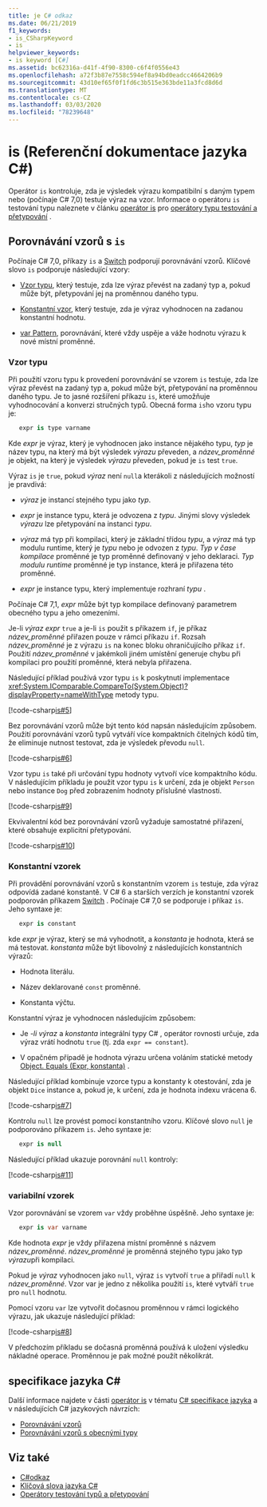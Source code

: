 ```yaml
---
title: je C# odkaz
ms.date: 06/21/2019
f1_keywords:
- is_CSharpKeyword
- is
helpviewer_keywords:
- is keyword [C#]
ms.assetid: bc62316a-d41f-4f90-8300-c6f4f0556e43
ms.openlocfilehash: a72f3b87e7558c594ef8a94bd0eadcc4664206b9
ms.sourcegitcommit: 43d10ef65f0f1fd6c3b515e363bde11a3fcd8d6d
ms.translationtype: MT
ms.contentlocale: cs-CZ
ms.lasthandoff: 03/03/2020
ms.locfileid: "78239648"
---
```

# <a name="is-c-reference"></a>is (Referenční dokumentace jazyka C#)

Operátor `is` kontroluje, zda je výsledek výrazu kompatibilní s daným typem nebo (počínaje C# 7,0) testuje výraz na vzor. Informace o operátoru `is` testování typu naleznete v článku [operátor is](../operators/type-testing-and-cast.md#is-operator) pro [operátory typu testování a přetypování](../operators/type-testing-and-cast.md) .

## <a name="pattern-matching-with-is"></a>Porovnávání vzorů s `is`

Počínaje C# 7,0, příkazy `is` a [Switch](switch.md) podporují porovnávání vzorů. Klíčové slovo `is` podporuje následující vzory:

- [Vzor typu](#type-pattern), který testuje, zda lze výraz převést na zadaný typ a, pokud může být, přetypování jej na proměnnou daného typu.

- [Konstantní vzor](#constant-pattern), který testuje, zda je výraz vyhodnocen na zadanou konstantní hodnotu.

- [var Pattern](#var-pattern), porovnávání, které vždy uspěje a váže hodnotu výrazu k nové místní proměnné.

### <a name="type-pattern"></a>Vzor typu

Při použití vzoru typu k provedení porovnávání se vzorem `is` testuje, zda lze výraz převést na zadaný typ a, pokud může být, přetypování na proměnnou daného typu. Je to jasné rozšíření příkazu `is`, které umožňuje vyhodnocování a konverzi stručných typů. Obecná forma `is`ho vzoru typu je:

```csharp
   expr is type varname
```

Kde *expr* je výraz, který je vyhodnocen jako instance nějakého typu, *typ* je název typu, na který má být výsledek *výrazu* převeden, a *název_proměnné* je objekt, na který je výsledek *výrazu* převeden, pokud je `is` test `true`. 

Výraz `is` je `true`, pokud *výraz* není `null`a kterákoli z následujících možností je pravdivá:

- *výraz* je instancí stejného typu jako *typ*.

- *expr* je instance typu, která je odvozena z *typu*. Jinými slovy výsledek *výrazu* lze přetypování na instanci *typu*.

- *výraz* má typ při kompilaci, který je základní třídou *typu*, a *výraz* má typ modulu runtime, který je *typu* nebo je odvozen z *typu*. *Typ v čase kompilace* proměnné je typ proměnné definovaný v jeho deklaraci. *Typ modulu runtime* proměnné je typ instance, která je přiřazena této proměnné.

- *expr* je instance typu, který implementuje rozhraní *typu* .

Počínaje C# 7,1, *expr* může být typ kompilace definovaný parametrem obecného typu a jeho omezeními.

Je-li *výraz expr* `true` a je-li `is` použit s příkazem `if`, je příkaz *název_proměnné* přiřazen pouze v rámci příkazu `if`. Rozsah *název_proměnné* je z výrazu `is` na konec bloku ohraničujícího příkaz `if`. Použití *název_proměnné* v jakémkoli jiném umístění generuje chybu při kompilaci pro použití proměnné, která nebyla přiřazena.

Následující příklad používá vzor typu `is` k poskytnutí implementace <xref:System.IComparable.CompareTo(System.Object)?displayProperty=nameWithType> metody typu.

[!code-csharp[is#5](../../../../samples/snippets/csharp/language-reference/keywords/is/is-type-pattern5.cs#5)]

Bez porovnávání vzorů může být tento kód napsán následujícím způsobem. Použití porovnávání vzorů typů vytváří více kompaktních čitelných kódů tím, že eliminuje nutnost testovat, zda je výsledek převodu `null`.  

[!code-csharp[is#6](../../../../samples/snippets/csharp/language-reference/keywords/is/is-type-pattern6.cs#6)]

Vzor typu `is` také při určování typu hodnoty vytvoří více kompaktního kódu. V následujícím příkladu je použit vzor typu `is` k určení, zda je objekt `Person` nebo instance `Dog` před zobrazením hodnoty příslušné vlastnosti.

[!code-csharp[is#9](../../../../samples/snippets/csharp/language-reference/keywords/is/is-type-pattern9.cs#9)]

Ekvivalentní kód bez porovnávání vzorů vyžaduje samostatné přiřazení, které obsahuje explicitní přetypování.

[!code-csharp[is#10](../../../../samples/snippets/csharp/language-reference/keywords/is/is-type-pattern10.cs#10)]

### <a name="constant-pattern"></a>Konstantní vzorek

Při provádění porovnávání vzorů s konstantním vzorem `is` testuje, zda výraz odpovídá zadané konstantě. V C# 6 a starších verzích je konstantní vzorek podporován příkazem [Switch](switch.md) . Počínaje C# 7,0 se podporuje i příkaz `is`. Jeho syntaxe je:

```csharp
   expr is constant
```

kde *expr* je výraz, který se má vyhodnotit, a *konstanta* je hodnota, která se má testovat. *konstanta* může být libovolný z následujících konstantních výrazů:

- Hodnota literálu.

- Název deklarované `const` proměnné.

- Konstanta výčtu.

Konstantní výraz je vyhodnocen následujícím způsobem:

- Je *-li výraz* a *konstanta* integrální typy C# , operátor rovnosti určuje, zda výraz vrátí hodnotu `true` (tj. zda `expr == constant`).

- V opačném případě je hodnota výrazu určena voláním statické metody [Object. Equals (Expr, konstanta)](xref:System.Object.Equals(System.Object,System.Object)) .  

Následující příklad kombinuje vzorce typu a konstanty k otestování, zda je objekt `Dice` instance a, pokud je, k určení, zda je hodnota indexu vrácena 6.

[!code-csharp[is#7](../../../../samples/snippets/csharp/language-reference/keywords/is/is-const-pattern7.cs#7)]

Kontrolu `null` lze provést pomocí konstantního vzoru. Klíčové slovo `null` je podporováno příkazem `is`. Jeho syntaxe je:

```csharp
   expr is null
```

Následující příklad ukazuje porovnání `null` kontroly:

[!code-csharp[is#11](../../../../samples/snippets/csharp/language-reference/keywords/is/is-const-pattern11.cs#11)]

### <a name="var-pattern"></a>variabilní vzorek

Vzor porovnávání se vzorem `var` vždy proběhne úspěšně. Jeho syntaxe je:

```csharp
   expr is var varname
```

Kde hodnota *expr* je vždy přiřazena místní proměnné s názvem *název_proměnné*. *název_proměnné* je proměnná stejného typu jako typ *výrazu*při kompilaci. 

Pokud je *výraz* vyhodnocen jako `null`, výraz `is` vytvoří `true` a přiřadí `null` k *název_proměnné*. Vzor var je jedno z několika použití `is`, které vytváří `true` pro `null` hodnotu.

Pomocí vzoru `var` lze vytvořit dočasnou proměnnou v rámci logického výrazu, jak ukazuje následující příklad:

[!code-csharp[is#8](../../../../samples/snippets/csharp/language-reference/keywords/is/is-var-pattern8.cs#8)]

V předchozím příkladu se dočasná proměnná používá k uložení výsledku nákladné operace. Proměnnou je pak možné použít několikrát.

## <a name="c-language-specification"></a>specifikace jazyka C#
  
Další informace najdete v části [operátor is](~/_csharplang/spec/expressions.md#the-is-operator) v tématu [ C# specifikace jazyka](~/_csharplang/spec/introduction.md) a v následujících C# jazykových návrzích:

- [Porovnávání vzorů](~/_csharplang/proposals/csharp-7.0/pattern-matching.md)
- [Porovnávání vzorů s obecnými typy](~/_csharplang/proposals/csharp-7.1/generics-pattern-match.md)
  
## <a name="see-also"></a>Viz také

- [C#odkaz](../index.md)
- [Klíčová slova jazyka C#](index.md)
- [Operátory testování typů a přetypování](../operators/type-testing-and-cast.md)
